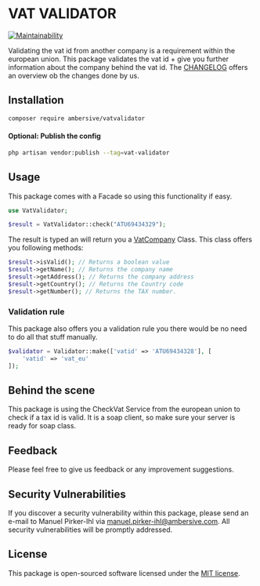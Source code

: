 # VAT VALIDATOR

[![Maintainability](https://api.codeclimate.com/v1/badges/f3b995d98829e0da0917/maintainability)](https://codeclimate.com/github/AMBERSIVE/laravel-vatvalidator/maintainability)

Validating the vat id from another company is a requirement within the european union.
This package validates the vat id + give you further information about the company behind the vat id.
The [CHANGELOG](CHANGELOG.md) offers an overview ob the changes done by us.

## Installation

```bash
composer require ambersive/vatvalidator
```

#### Optional: Publish the config

```bash
php artisan vendor:publish --tag=vat-validator
```

## Usage

This package comes with a Facade so using this functionality if easy.

```php
use VatValidator;

$result = VatValidator::check("ATU69434329");
```

The result is typed an will return you a [VatCompany](src/Classes/VatCompany.php) Class.
This class offers you following methods:

```php
$result->isValid(); // Returns a boolean value
$result->getName(); // Returns the company name
$result->getAddress(); // Returns the company address
$result->getCountry(); // Returns the Country code
$result->getNumber(); // Returns the TAX number.
```

### Validation rule

This package also offers you a validation rule you there would be no need to do all that stuff manually.

```php
$validator = Validator::make(['vatid' => 'ATU69434328'], [
    'vatid' => 'vat_eu'
]);
```

## Behind the scene

This package is using the CheckVat Service from the european union to check if a tax id is valid. It is a soap client, so make sure your server is ready for soap class.

## Feedback

Please feel free to give us feedback or any improvement suggestions.

## Security Vulnerabilities

If you discover a security vulnerability within this package, please send an e-mail to Manuel Pirker-Ihl via [manuel.pirker-ihl@ambersive.com](mailto:manuel.pirker-ihl@ambersive.com). All security vulnerabilities will be promptly addressed.

## License

This package is open-sourced software licensed under the [MIT license](https://opensource.org/licenses/MIT).
